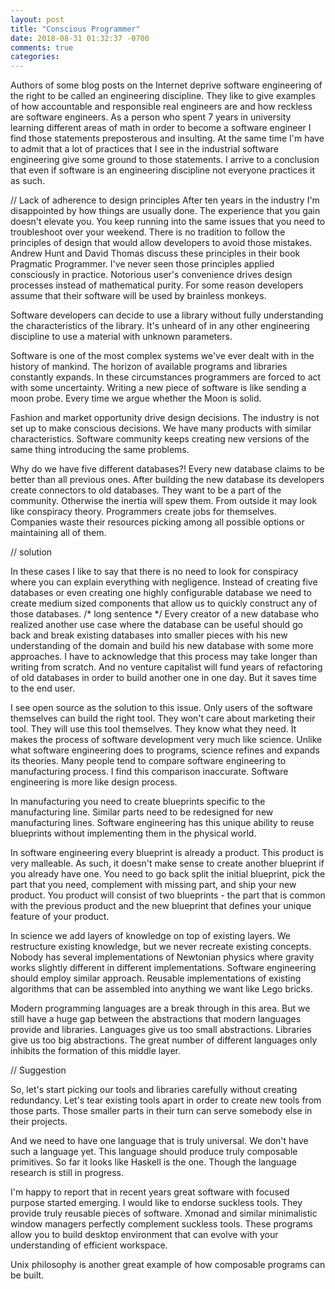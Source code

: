 ```yaml
---
layout: post
title: "Conscious Programmer"
date: 2018-08-31 01:32:37 -0700
comments: true
categories: 
---
```


Authors of some blog posts on the Internet deprive software engineering of the
right to be called an engineering discipline. They like to give examples of how
accountable and responsible real engineers are and how reckless are software
engineers. As a person who spent 7 years in university learning different areas
of math in order to become a software engineer I find those statements
preposterous and insulting. At the same time I'm have to admit that a lot of
practices that I see in the industrial software engineering give some ground to
those statements. I arrive to a conclusion that even if software is an
engineering discipline not everyone practices it as such.

// Lack of adherence to design principles
After ten years in the industry I'm disappointed by how things are usually
done. The experience that you gain doesn't elevate you. You keep running into
the same issues that you need to troubleshoot over your weekend. There is no
tradition to follow the principles of design that would allow developers to
avoid those mistakes. Andrew Hunt and David Thomas discuss these principles in
their book Pragmatic Programmer. I've never seen those principles applied
consciously in practice. Notorious user's convenience drives design processes
instead of mathematical purity. For some reason developers assume that their
software will be used by brainless monkeys.

Software developers can decide to use a library without fully understanding the
characteristics of the library. It's unheard of in any other engineering
discipline to use a material with unknown parameters.

Software is one of the most complex systems we've ever dealt with in the
history of mankind. The horizon of available programs and libraries constantly
expands. In these circumstances programmers are forced to act with some
uncertainty. Writing a new piece of software is like sending a moon probe.
Every time we argue whether the Moon is solid.

Fashion and market opportunity drive design decisions. The industry is not set
up to make conscious decisions. We have many products with similar
characteristics. Software community keeps creating new versions of the same
thing introducing the same problems.

Why do we have five different databases?! Every new database claims to be
better than all previous ones. After building the new database its developers
create connectors to old databases. They want to be a part of the community.
Otherwise the inertia will spew them. From outside it may look like conspiracy
theory. Programmers create jobs for themselves. Companies waste their resources
picking among all possible options or maintaining all of them.

// solution

In these cases I like to say that there is no need to look for conspiracy where
you can explain everything with negligence. Instead of creating five databases
or even creating one highly configurable database we need to create medium
sized components that allow us to quickly construct any of those databases. /*
long sentence */ Every creator of a new database who realized another use case
where the database can be useful should go back and break existing databases
into smaller pieces with his new understanding of the domain and build his new
database with some more approaches. I have to acknowledge that this process may
take longer than writing from scratch. And no venture capitalist will fund
years of refactoring of old databases in order to build another one in one day.
But it saves time to the end user.

I see open source as the solution to this issue. Only users of the software
themselves can build the right tool. They won't care about marketing their
tool. They will use this tool themselves. They know what they need. It makes
the process of software development very much like science. Unlike what
software engineering does to programs, science refines and expands its
theories. Many people tend to compare software engineering to manufacturing
process. I find this comparison inaccurate. Software engineering is more like
design process.

In manufacturing you need to create blueprints specific to the manufacturing
line. Similar parts need to be redesigned for new manufacturing lines. Software
engineering has this unique ability to reuse blueprints without implementing
them in the physical world.

In software engineering every blueprint is already a product. This product is
very malleable. As such, it doesn't make sense to create another blueprint if
you already have one. You need to go back split the initial blueprint, pick the
part that you need, complement with missing part, and  ship your new product.
You product will consist of two blueprints - the part that is common with the
previous product and the new blueprint that defines your unique feature of your
product.

In science we add layers of knowledge on top of existing layers. We restructure
existing knowledge, but we never recreate existing concepts. Nobody has several
implementations of Newtonian physics where gravity works slightly different in
different implementations. Software engineering should employ similar approach.
Reusable implementations of existing algorithms that can be assembled into
anything we want like Lego bricks.

Modern programming languages are a break through in this area. But we still
have a huge gap between the abstractions that modern languages provide and
libraries. Languages give us too small abstractions. Libraries give us too big
abstractions. The great number of different languages only inhibits the
formation of this middle layer.

// Suggestion

So, let's start picking our tools and libraries carefully without creating
redundancy. Let's tear existing tools apart in order to create new tools from
those parts. Those smaller parts in their turn can serve somebody else in their
projects.

And we need to have one language that is truly universal. We don't have such a
language yet. This language should produce truly composable primitives. So far
it looks like Haskell is the one. Though the language research is still in
progress.

I'm happy to report that in recent years great software with focused purpose
started emerging. I would like to endorse suckless tools. They provide truly
reusable pieces of software. Xmonad and similar minimalistic window managers
perfectly complement suckless tools. These programs allow you to build desktop
environment that can evolve with your understanding of efficient workspace.

Unix philosophy is another great example of how composable programs can be built.
